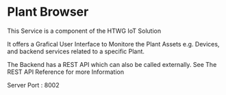 # Plant Browser

This Service is a component of the HTWG IoT Solution

It offers a Grafical User Interface to Monitore the Plant Assets e.g. Devices, and backend services related to a specific Plant.

The Backend has a REST API which can also be called externally. 
See The REST API Reference for more Information

Server Port : 8002